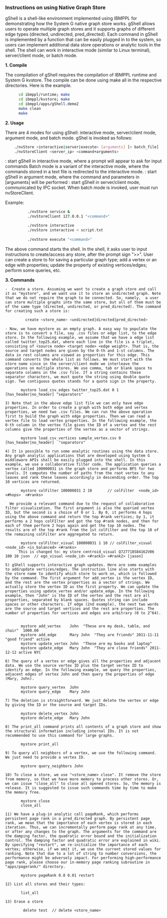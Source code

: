 ### Instructions on using Native Graph Store

gShell is a shell-like environment implemented using IBMPPL for demonstrating how the System G native graph store works. gShell allows users to operate multiple graph stores and it supports graphs of different edge types (directed, undirected, pred_directed). Each command in gShell is implemented by a function that can be easily plugged in to the system, so users can implement additional data store operations or analytic tools in the shell. The shell can work in interactive mode (similar to Linux terminal), server/client mode, or batch mode.

<b> 1. Compile </b>

The compilation of gShell requires the compilation of IBMPPL runtime and System G kvstore. The compile can be done using make all in the respective directories. Here is the example.

```bash
      cd ibmppl/runtime; make
      cd ibmppl/kvstore; make
      cd ibmppl/apps/gShell.demo2
      make clean
      make
```

<b> 2. Usage </b>

There are 4 modes for using gShell: interactive mode, server/client mode, argument mode, and batch mode. gShel is invoked as follows:

```bash
    ./nvStore <interactive|server|execute> [arguments] [< batch_file]
	./nvStoreClient <server_ip> <command+arguments>
```
<interactive>: start gShell in interactive mode, where a prompt will appear to ask for input commands
Batch mode is a variant of the interactive mode, where the commands stored in a text file is redirected to the interactive mode.
<execute>: start gShell in argument mode, where the command and parameters in [arguments] will be performed 
<server>: start gShell in server/client mode, communicated by IPC socket. When batch mode is invoked, user must run nvStoreClient.

Example: 

```bash
          ./nvStore service &
		  ./nvStoreClient 127.0.0.1 "<command>" 

          ./nvStore interactive
          ./nvStore interactive < script.txt
		  
          ./nvStore execute "<command>"
```

The above command starts the shell. In the shell, it asks user to input instructions to create/access any store, after the prompt sign ">>". User can create a store to for saving a particular graph type; add a vertex or an edge with properties; update the property of existing vertices/edges; perform some queries, etc.
	
<b> 3. Commands </b>	

    -  Create a store. Assuming we want to create a graph store and call it as "mystore", and we want use it to store an undirected graph. Note that we do not require the graph to be connected. So, namely,  a user can store multiple graphs into the same store, but all of them must be of the same type (directed, undirected, or pred_directed). The command for creating such a store is:

```bash
         create <store_name> <undirected|directed|pred_directed>
```

    - Now, we have mystore as an empty graph. A easy way to populate the store is to convert a file, say .csv files or edge list, to the edge store. In the following example, we assume that we have a edge list called twitter_top25.dat, where each line in the file is a triplet, consisting of <source node> <target node> <edge weight>. That is, the source and target nodes are given by the 0-th and 1-st columns. The data in rest columns are viewed as properties for this edge. This command converts the whole list as follows. We must start with the store name since in the server/client mode we interleave the operations on multiple stores. We use comma, tab or blank space to separate columns in the .csv file. If a string contains these separator characters, we must quote the string using double quote sign. Two contiguous quotes stands for a quote sign in the property. 

           mystore load_csv_edges twitter_top25.dat 0 1 [has_header|no_header] "separators"                                           
                                                                                                       
    3) Note that in the above edge list file we can only have edge properties. In order to create a graph with both edge and vertex properties, we need two .csv files. We can run the above operation first to build the graph with edge properties. Then we can read a vertex file to load vertex properties. In the following example, the 0-th column in the vertex file gives the ID of a vertex and the rest columns give the properties of the vertex as a vector of strings. 

           mystore load_csv_vertices sample_vertex.csv 0 [has_header|no_header]  "separators"                              

    4) It is possible to run some analytic routines using the data store. Any graph analytic applications that are developed using System G middleware APIs shall be easily plugged into the shell. In this example, we use a collaborative filter code. The application queries a vertex called 100000031 in the graph store and performs BFS for two levels. It computes the number of paths from the root vertex to any leaves and rank these leaves accordingly in descending order. The top 10 vertices are returned.

           mystore colFilter 100000031 2 10       // colFilter  <node_id>  <#hops>  <#ranks>

      We provide a relevant command due to the request of collaborative filter visualization. The first argument is also the queried vertex ID, but the second is a choice of 0 or 1. By 0, it performs 4 hops using the above command and return the top #rank vertices; by 1, it performs a 2 hops colFIlter and got the top #rank nodes, and then for each of them perform 2 hops again and get the top 10 nodes. The results are of the top #rank from the 1st colFilter and the top 10 of the remaining colFilter are aggregated to return.

           mystore colFilter_visual 100000031 1 10 // colFilter_visual <node_id> <is_balanced> <#ranks>
          This is changed to: my store centroid_visual Q727718S84162V06 100 10 json  // ego_visual <node_id> <#rank1> <#rank2> [jason]

    5) gShell supports interactive graph updates. Here are some examples to add/update vertices/edges. The instruction line also starts with the store name to identify which store to work on, which is followed by the command. The first argument for add_vertex is the vertex ID, and the rest are the vertex properties as a vector of strings. We actually store the vertex ID as the first property. We can update the properties using update_vertex and/or update_edge. In the following example, then "John" is the ID of the vertex and the rest are all properties, separated by blank spaces. Quotes string can include spaces or other characters. If edge (2nd example), the next two words are the source and target vertices and the rest are properties. The number of properties for vertices and edges are arbitrary (0 to 2^64).


           mystore add_vertex    John  "These are my desk, table, and chair"  1000.00
           mystore add_edge      Mary John  "They are friends" 2011-11-11 "good friend" active
           mystore update_vertex John  "These are my books and laptop" 
           mystore update_edge   Mary John  "They are close friends" 2011-12-12 active NYC

    6) The query of a vertex or edge gives all the properties and adjacent data. We use the source vertex ID plus the target vertex ID to identify an edge. In the following example, we query the properties, adjacent edges of vertex John and then query the properties of edge (Mary, John).

           mystore query_vertex  John
           mystore query_edge    Mary John

    7) The deletion is straightforward. We just delete the vertex or edge by giving the ID or the source and target IDs. 

           mystore delete_vertex John
           mystore delete_edge   Mary John

    8) The print_all command prints all contents of a graph store and show the structural information including internal IDs. It is not recommended to use this command for large graphs.

           mystore print_all

    9) To query all neighbors of a vertex, we use the following command. We just need to provide a vertex ID. 

           mystore query_neighbors John  

    10) To close a store, we use "<store_name> close". It remove the store from memory, so that we have more memory to process other stores. Or, we can issue "close_all" to close all opened stores. So, the memory is release. It is suggested to issue such commands time by time to make the memory free. 

           mystore close
           close_all
 
    11) We have a plug-in analytic call pageRank, which performs persistent page rank in a pred_directed graph. By persistent page rank, we mean that the importance of each vertex is stored in each iteration. Thus, we can incrementally perform page rank at any time, or after any changes to the graph. The arguments for the command are the damping factor, the quadratic error bound and the initialization control. The damping factor and quadratic error are explained in wiki. By specifying "restart", we re-initialize the importance of each vertex; otherwise, if we omit it, we use the current stored values for ranking. Note that due to a lot of string to number conversions, the performance might be adversely impact. For performing high-performance page rank, please choose our in-memory page ranking subroutine in "apps/pagerank/" directory.

           mystore pageRank 0.8 0.01 restart

    12) List all stores and their types: 

           list_all 

    13) Erase a store

            delete test  // delete <store_name>
